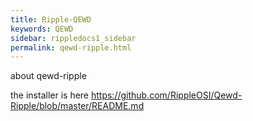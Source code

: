 ```yaml
---
title: Ripple-QEWD
keywords: QEWD
sidebar: rippledocs1_sidebar
permalink: qewd-ripple.html
---
```





about qewd-ripple


the installer is here
https://github.com/RippleOSI/Qewd-Ripple/blob/master/README.md
